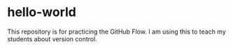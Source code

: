 # hello-world
This repository is for practicing the GitHub Flow. I am using this to teach my students about version control.
